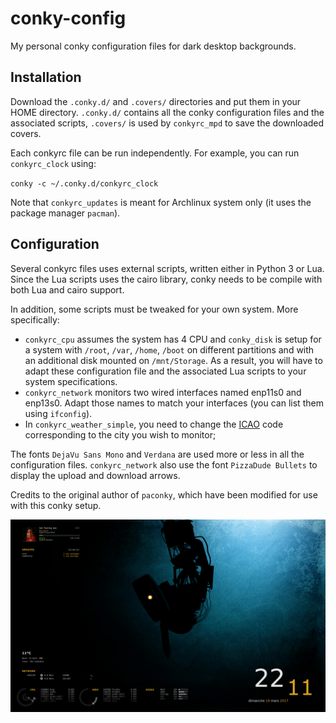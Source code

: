 # conky-config

My personal conky configuration files for dark desktop backgrounds.


## Installation

Download the `.conky.d/` and `.covers/` directories and put them in
your HOME directory. `.conky.d/` contains all the conky configuration
files and the associated scripts, `.covers/` is used by `conkyrc_mpd`
to save the downloaded covers.

Each conkyrc file can be run independently. For example, you can run
`conkyrc_clock` using:

`conky -c ~/.conky.d/conkyrc_clock`

Note that `conkyrc_updates` is meant for Archlinux system only (it
uses the package manager `pacman`).


## Configuration

Several conkyrc files uses external scripts, written either in Python
3 or Lua. Since the Lua scripts uses the cairo library, conky needs
to be compile with both Lua and cairo support.


In addition, some scripts must be tweaked for your own system. More
specifically:

- `conkyrc_cpu` assumes the system has 4 CPU and `conky_disk` is setup
  for a system with `/root`, `/var`, `/home`, `/boot` on different
  partitions and with an additional disk mounted on `/mnt/Storage`. As
  a result, you will have to adapt these configuration file and the
  associated Lua scripts to your system specifications.
- `conkyrc_network` monitors two wired interfaces named enp11s0 and
  enp13s0. Adapt those names to match your interfaces (you can list
  them using `ifconfig`).
- In `conkyrc_weather_simple`, you need to change
  the
  [ICAO](https://en.wikipedia.org/wiki/International_Civil_Aviation_Organization_airport_code) code
  corresponding to the city you wish to monitor;

The fonts `DejaVu Sans Mono` and `Verdana` are used more or less in
all the configuration files. `conkyrc_network` also use the font
`PizzaDude Bullets` to display the upload and download arrows.

Credits to the original author of `paconky`, which have been modified
for use with this conky setup.

![screenshot-conky-config](screenshot-conky.png)
